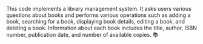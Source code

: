 This code implements a library management system.
It asks users various questions about books and performs various operations such as adding a book, 
searching for a book, displaying book details, editing a book, and deleting a book.
Information about each book includes the title, author, ISBN number, publication date, and number of available copies. 📚
